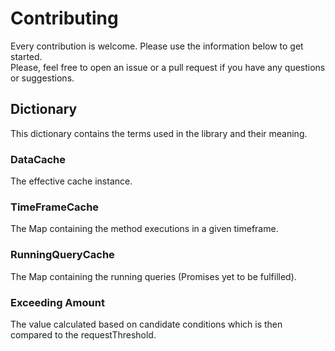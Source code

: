 # Contributing

Every contribution is welcome. Please use the information below to get started.  
Please, feel free to open an issue or a pull request if you have any questions or suggestions.

## Dictionary

This dictionary contains the terms used in the library and their meaning.

### DataCache

The effective cache instance.

### TimeFrameCache

The Map containing the method executions in a given timeframe.

### RunningQueryCache

The Map containing the running queries (Promises yet to be fulfilled).

### Exceeding Amount

The value calculated based on candidate conditions which is then compared to the requestThreshold.